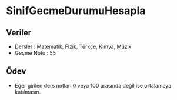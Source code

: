 # SinifGecmeDurumuHesapla
## Veriler
 * Dersler : Matematik, Fizik, Türkçe, Kimya, Müzik
 * Geçme Notu : 55

## Ödev
 * Eğer girilen ders notları 0 veya 100 arasında değil ise ortalamaya katılmasın.
